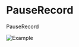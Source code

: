 # PauseRecord
PauseRecord

![Example](https://img-blog.csdn.net/20160812155648241?watermark/2/text/aHR0cDovL2Jsb2cuY3Nkbi5uZXQv/font/5a6L5L2T/fontsize/400/fill/I0JBQkFCMA==/dissolve/70/gravity/SouthEast  "Example")
